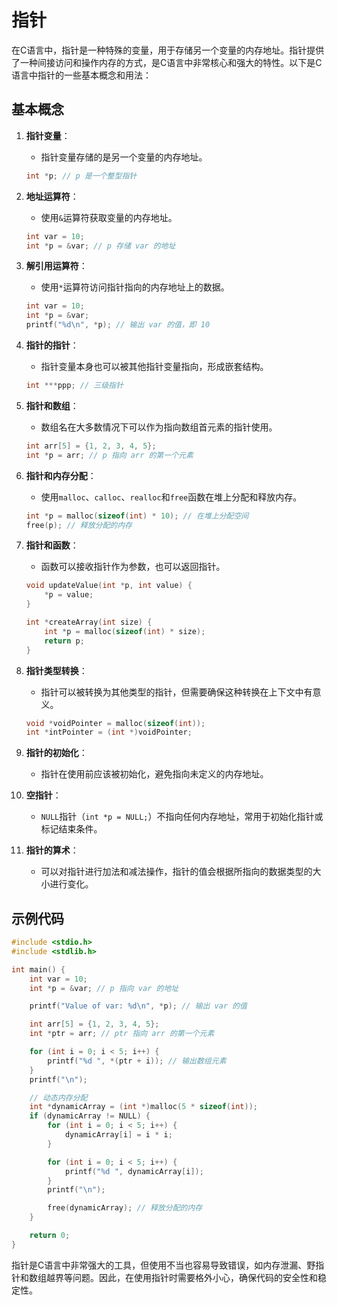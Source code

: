 # 指针

在C语言中，指针是一种特殊的变量，用于存储另一个变量的内存地址。指针提供了一种间接访问和操作内存的方式，是C语言中非常核心和强大的特性。以下是C语言中指针的一些基本概念和用法：

## 基本概念

1. **指针变量**：
   - 指针变量存储的是另一个变量的内存地址。

   ```c
   int *p; // p 是一个整型指针
   ```

2. **地址运算符**：
   - 使用`&`运算符获取变量的内存地址。

   ```c
   int var = 10;
   int *p = &var; // p 存储 var 的地址
   ```

3. **解引用运算符**：
   - 使用`*`运算符访问指针指向的内存地址上的数据。

   ```c
   int var = 10;
   int *p = &var;
   printf("%d\n", *p); // 输出 var 的值，即 10
   ```

4. **指针的指针**：
   - 指针变量本身也可以被其他指针变量指向，形成嵌套结构。

   ```c
   int ***ppp; // 三级指针
   ```

5. **指针和数组**：
   - 数组名在大多数情况下可以作为指向数组首元素的指针使用。

   ```c
   int arr[5] = {1, 2, 3, 4, 5};
   int *p = arr; // p 指向 arr 的第一个元素
   ```

6. **指针和内存分配**：
   - 使用`malloc`、`calloc`、`realloc`和`free`函数在堆上分配和释放内存。

   ```c
   int *p = malloc(sizeof(int) * 10); // 在堆上分配空间
   free(p); // 释放分配的内存
   ```

7. **指针和函数**：
   - 函数可以接收指针作为参数，也可以返回指针。

   ```c
   void updateValue(int *p, int value) {
       *p = value;
   }

   int *createArray(int size) {
       int *p = malloc(sizeof(int) * size);
       return p;
   }
   ```

8. **指针类型转换**：
   - 指针可以被转换为其他类型的指针，但需要确保这种转换在上下文中有意义。

   ```c
   void *voidPointer = malloc(sizeof(int));
   int *intPointer = (int *)voidPointer;
   ```

9. **指针的初始化**：
   - 指针在使用前应该被初始化，避免指向未定义的内存地址。

10. **空指针**：
    - `NULL`指针（`int *p = NULL;`）不指向任何内存地址，常用于初始化指针或标记结束条件。

11. **指针的算术**：
    - 可以对指针进行加法和减法操作，指针的值会根据所指向的数据类型的大小进行变化。

## 示例代码

```c
#include <stdio.h>
#include <stdlib.h>

int main() {
    int var = 10;
    int *p = &var; // p 指向 var 的地址

    printf("Value of var: %d\n", *p); // 输出 var 的值

    int arr[5] = {1, 2, 3, 4, 5};
    int *ptr = arr; // ptr 指向 arr 的第一个元素

    for (int i = 0; i < 5; i++) {
        printf("%d ", *(ptr + i)); // 输出数组元素
    }
    printf("\n");

    // 动态内存分配
    int *dynamicArray = (int *)malloc(5 * sizeof(int));
    if (dynamicArray != NULL) {
        for (int i = 0; i < 5; i++) {
            dynamicArray[i] = i * i;
        }

        for (int i = 0; i < 5; i++) {
            printf("%d ", dynamicArray[i]);
        }
        printf("\n");

        free(dynamicArray); // 释放分配的内存
    }

    return 0;
}
```

指针是C语言中非常强大的工具，但使用不当也容易导致错误，如内存泄漏、野指针和数组越界等问题。因此，在使用指针时需要格外小心，确保代码的安全性和稳定性。
